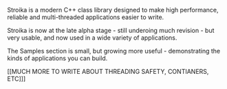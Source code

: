 ﻿Stroika is a modern C++ class library designed to make high performance, 
reliable and multi-threaded applications easier to write.

Stroika is now at the late alpha stage - still underoing much revision - but
very usable, and now used in a wide variety of applications.

The Samples section is small, but growing more useful - demonstrating
the kinds of applications you can build.


[[MUCH MORE TO WRITE ABOUT THREADING SAFETY, CONTIANERS, ETC]]]

